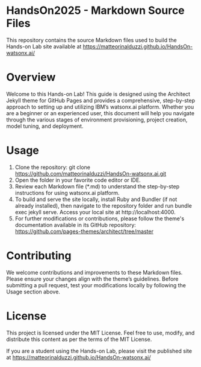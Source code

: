 # HandsOn2025 - Markdown Source Files
This repository contains the source Markdown files used to build the Hands-on Lab site available at https://matteorinalduzzi.github.io/HandsOn-watsonx.ai/

# Overview
Welcome to this Hands-on Lab! This guide is designed using the Architect Jekyll theme for GitHub Pages and provides a comprehensive, step-by-step approach to setting up and utilizing IBM’s watsonx.ai platform. Whether you are a beginner or an experienced user, this document will help you navigate through the various stages of environment provisioning, project creation, model tuning, and deployment.

# Usage
1. Clone the repository: git clone https://github.com/matteorinalduzzi/HandsOn-watsonx.ai.git
2. Open the folder in your favorite code editor or IDE.
3. Review each Markdown file (*.md) to understand the step-by-step instructions for using watsonx.ai platform.
4. To build and serve the site locally, install Ruby and Bundler (if not already installed), then navigate to the repository folder and run bundle exec jekyll serve. Access your local site at http://localhost:4000.
5. For further modifications or contributions, please follow the theme's documentation available in its GitHub repository: https://github.com/pages-themes/architect/tree/master

# Contributing
We welcome contributions and improvements to these Markdown files. Please ensure your changes align with the theme’s guidelines. Before submitting a pull request, test your modifications locally by following the Usage section above.

# License
This project is licensed under the MIT License. Feel free to use, modify, and distribute this content as per the terms of the MIT License.

If you are a student using the Hands-on Lab, please visit the published site at https://matteorinalduzzi.github.io/HandsOn-watsonx.ai/






